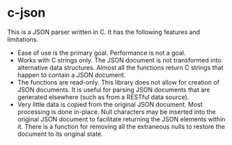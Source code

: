 # c-json
This is a JSON parser written in C. It has the following features and limitations.

* Ease of use is the primary goal. Performance is not a goal.
* Works with C strings only. The JSON document is not transformed into alternative data
structures. Almost all the functions return C strings that happen to contain a JSON document.
* The functions are read-only. This library does not allow for creation of JSON documents.
It is useful for parsing JSON documents that are generated elsewhere (such as from a RESTful
data source).
* Very little data is copied from the original JSON document. Most processing is done in-place.
Null characters may be inserted into the original JSON document to facilitate returning the JSON
elements within it. There is a function for removing all the extraneous nulls to restore the document
to its original state.
